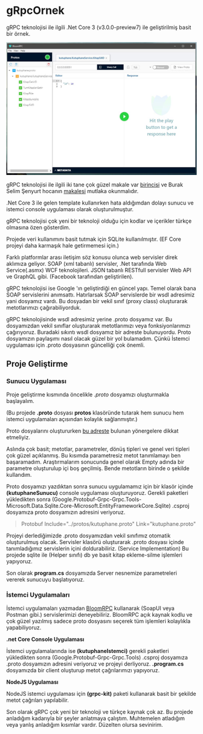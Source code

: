# gRpcOrnek

gRPC teknolojisi ile ilgili .Net Core 3 (v3.0.0-preview7) ile geliştirilmiş basit bir örnek.

![](https://github.com/MuratSs/ex-gRPC/blob/master/grpcBloom.JPG "")

gRPC teknolojisi ile ilgili iki tane çok güzel makale var <a href="https://medium.com/@sddkal/grpc-api-rehberi-6dc561070c03" target="_blank">birincisi</a> ve Burak Selim Şenyurt hocanın <a href="https://buraksenyurt.com/post/grpc-nedir-nasil-uygulanir" target="_blank">makalesi</a>  mutlaka okunmalıdır.

.Net Core 3 ile gelen template kullanırken hata aldığımdan dolayı sunucu ve istemci console uygulaması olarak oluşturulmuştur.

gRPC teknolojisi çok yeni bir teknoloji olduğu için kodlar ve içerikler türkçe olmasına özen gösterdim.

Projede veri kullanımını basit tutmak için SQLite kullanılmıştır. (EF Core projeyi daha karmaşık hale getirmemesi için.)

Farklı platformlar arası iletişim söz konusu olunca web servisler direk aklımıza geliyor. SOAP (xml tabanlı) servisler, .Net tarafında Web Service(.asmx) WCF teknolojileri. JSON tabanlı RESTfull servisler Web API ve GraphQL gibi. (Facebook tarafından geliştirilen).

gRPC teknolojisi ise Google 'ın geliştirdiği en güncel yapı. Temel olarak bana SOAP servislerini anımsattı. Hatırlarsak SOAP servislerde bir wsdl adresimiz yani dosyamız vardı. Bu dosyadan bir vekil sınıf (proxy class) oluşturarak metotlarımızı çağırabiliyorduk.

gRPC teknolojisinde wsdl adresimiz yerine .proto dosyamız var. Bu dosyamızdan vekil sınıflar oluşturarak metotlarımızı veya fonksiyonlarımızı çağırıyoruz.
Buradaki sıkıntı wsdl dosyamız bir adreste bulunuyordu. Proto dosyamızın paylaşımı nasıl olacak güzel bir yol bulamadım. Çünkü İstemci uygulaması için .proto dosyasının güncelliği çok önemli.

## Proje Geliştirme

### Sunucu Uygulaması

Proje geliştirme kısmında öncelikle *.proto* dosyamızı oluşturmakla başlayalım.

(Bu projede **.proto** dosyası **protos** klasöründe tutarak hem sunucu hem istemci uygulamaları açısından kolaylık sağlanmıştır.)

Proto dosyalarını oluştururken <a href="https://developers.google.com/protocol-buffers/docs/proto3" target="_blank">bu adreste</a> bulunan yönergelere dikkat etmeliyiz.

Aslında çok basit; metotlar, parametreler, dönüş tipleri ve genel veri tipleri çok güzel açıklanmış. Bu kısımda parametresiz metot tanımlamayı ben başaramadım.
Araştırmalarım sonucunda genel olarak Empty adında bir parametre oluşturulup içi boş geçilmiş. Bende metotların birinde o şekilde kullandım.

Proto dosyamızı yazdıktan sonra sunucu uygulamamız için bir klasör içinde **(kutuphaneSunucu)** console uygulaması oluşturuyoruz. Gerekli paketleri yükledikten sonra (Google.Protobuf-Grpc-Grpc.Tools-Microsoft.Data.Sqlite.Core-Microsoft.EntityFrameworkCore.Sqlite) .csproj dosyamıza proto dosyamızın adresini veriyoruz.

> Protobuf Include="../protos/kutuphane.proto" Link="kutuphane.proto"

Projeyi derlediğimizde .proto dosyamızdan vekil sınıfımız otomatik oluşturulmuş olacak. Servisler klasörü oluşturarak .proto dosyası içinde tanımladığımız servislerin içini doldurabiliriz. (Service Implementation) Bu projede sqlite ile (Helper sınıfı) db ye basit kitap ekleme-silme işlemleri yapıyoruz.

Son olarak **program.cs** dosyamızda Server nesnemize parametreleri vererek sunucuyu başlatıyoruz.

### İstemci Uygulamaları

İstemci uygulamaları yazmadan <a href="https://github.com/uw-labs/bloomrpc/releases" target="_blank">BloomRPC</a> kullanarak  (SoapUI veya Postman gibi.) servislerimizi deneyebiliriz. BloomRPC açık kaynak kodlu ve çok güzel yazılmış sadece proto dosyasını seçerek tüm işlemleri kolaylıkla yapabiliyoruz.

**.net Core Console Uygulaması**

İstemci uygulamalarında ise **(kutuphaneIstemci)** gerekli paketleri yükledikten sonra (Google.Protobuf-Grpc-Grpc.Tools) .csproj dosyamıza .proto dosyamızın adresini veriyoruz ve projeyi derliyoruz. **.program.cs** dosyamızda bir client oluşturup metot çağrılarımızı yapıyoruz.

**NodeJS Uygulaması**

NodeJS istemci uygulaması için **(grpc-kit)** paketi kullanarak basit bir şekilde metot çağrıları yapılabilir.

Son olarak gRPC çok yeni bir teknoloji ve türkçe kaynak çok az. Bu projede anladığım kadarıyla bir şeyler anlatmaya çalıştım. Muhtemelen atladığım veya yanlış anladığım kısımlar vardır. Düzelten olursa sevinirim.








